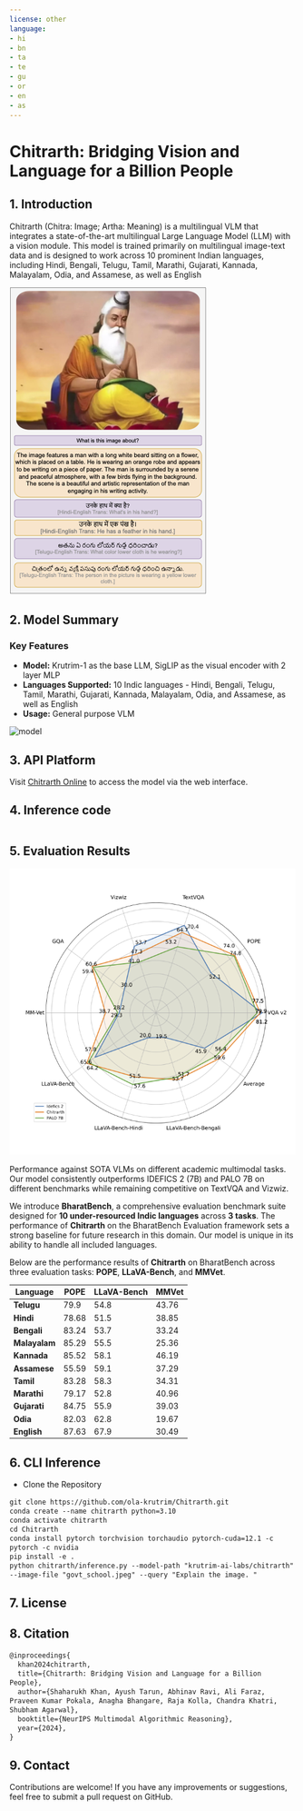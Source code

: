 ```yaml
---
license: other
language:
- hi
- bn
- ta
- te
- gu
- or
- en
- as
---
```

# Chitrarth: Bridging Vision and Language for a Billion People

## 1. Introduction

Chitrarth (Chitra: Image; Artha: Meaning) is a multilingual VLM that integrates a state-of-the-art multilingual Large Language Model (LLM) with a vision module. This model is trained primarily on multilingual image-text data and is designed to work across 10 prominent Indian languages, including Hindi, Bengali, Telugu, Tamil, Marathi, Gujarati, Kannada, Malayalam, Odia, and Assamese, as well as English

![teaser](assets/teaser.png)

## 2. Model Summary

### Key Features
- **Model:** Krutrim-1 as the base LLM, SigLIP as the visual encoder with 2 layer MLP
- **Languages Supported:** 10 Indic languages - Hindi, Bengali, Telugu, Tamil, Marathi, Gujarati, Kannada, Malayalam, Odia, and Assamese, as well as English
- **Usage:** General purpose VLM

![model](assets/model.png)


## 3. API Platform
Visit [Chitrarth Online](https://cloud.olakrutrim.com/console/inference-service?section=models&modelName=Krutrim&artifactName=chitrarth&artifactType=model) to access the model via the web interface. 


## 4. Inference code


```
```

## 5. Evaluation Results


![model](assets/radar.png)

Performance against SOTA VLMs on different academic multimodal tasks. Our model consistently outperforms IDEFICS 2 (7B) and PALO 7B on different benchmarks while remaining competitive on TextVQA and Vizwiz.

We introduce **BharatBench**, a comprehensive evaluation benchmark suite designed for **10 under-resourced Indic languages** across **3 tasks**. The performance of **Chitrarth** on the BharatBench Evaluation framework sets a strong baseline for future research in this domain. Our model is unique in its ability to handle all included languages.

Below are the performance results of **Chitrarth** on BharatBench across three evaluation tasks: **POPE**, **LLaVA-Bench**, and **MMVet**.

| **Language**   | **POPE** | **LLaVA-Bench** | **MMVet** |
|----------------|----------|-----------------|-----------|
| **Telugu**     | 79.9     | 54.8            | 43.76     |
| **Hindi**      | 78.68    | 51.5            | 38.85     |
| **Bengali**    | 83.24    | 53.7            | 33.24     |
| **Malayalam**  | 85.29    | 55.5            | 25.36     |
| **Kannada**    | 85.52    | 58.1            | 46.19     |
| **Assamese**   | 55.59    | 59.1            | 37.29     |
| **Tamil**      | 83.28    | 58.3            | 34.31     |
| **Marathi**    | 79.17    | 52.8            | 40.96     |
| **Gujarati**   | 84.75    | 55.9            | 39.03     |
| **Odia**       | 82.03    | 62.8            | 19.67     |
| **English**    | 87.63    | 67.9            | 30.49     |

## 6. CLI Inference
- Clone the Repository
```
git clone https://github.com/ola-krutrim/Chitrarth.git
conda create --name chitrarth python=3.10
conda activate chitrarth
cd Chitrarth 
conda install pytorch torchvision torchaudio pytorch-cuda=12.1 -c pytorch -c nvidia
pip install -e .
python chitrarth/inference.py --model-path "krutrim-ai-labs/chitrarth" --image-file "govt_school.jpeg" --query "Explain the image. "
```
## 7. License

## 8. Citation

```
@inproceedings{
  khan2024chitrarth,
  title={Chitrarth: Bridging Vision and Language for a Billion People},
  author={Shaharukh Khan, Ayush Tarun, Abhinav Ravi, Ali Faraz, Praveen Kumar Pokala, Anagha Bhangare, Raja Kolla, Chandra Khatri, Shubham Agarwal},
  booktitle={NeurIPS Multimodal Algorithmic Reasoning},
  year={2024},
}
```

## 9. Contact
Contributions are welcome! If you have any improvements or suggestions, feel free to submit a pull request on GitHub.